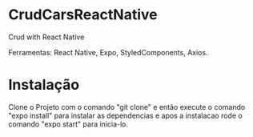 # CrudCarsReactNative
Crud with React Native

Ferramentas: React Native, Expo, StyledComponents, Axios. 

# Instalação

Clone o Projeto com o comando "git clone" e então execute o comando "expo install" para instalar as dependencias e apos a 
instalacao rode o comando "expo start" para inicia-lo.
